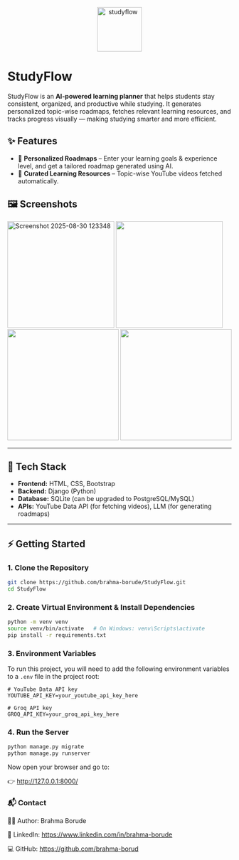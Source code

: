 
<p align="center">
  <img height="100px" align='center' alt="studyflow" src="https://github.com/user-attachments/assets/3c22d313-c711-4e81-b185-5dedbfb43fd0" />
</p>

# StudyFlow 

StudyFlow is an **AI-powered learning planner** that helps students stay consistent, organized, and productive while studying. It generates personalized topic-wise roadmaps, fetches relevant learning resources, and tracks progress visually — making studying smarter and more efficient.  


## ✨ Features  

- 🎯 **Personalized Roadmaps** – Enter your learning goals & experience level, and get a tailored roadmap generated using AI.  
- 🎥 **Curated Learning Resources** – Topic-wise YouTube videos fetched automatically.  
  

## 🖼️ Screenshots  
<img  height="240px" alt="Screenshot 2025-08-30 123348" src="https://github.com/user-attachments/assets/ed6983bf-635c-4230-a46f-827e6b47e359" />
<img  height="240px" src="https://github.com/user-attachments/assets/9198956f-22cd-4eaf-bcac-ac6bddd72bf5" />
<img  height="250px" src="https://github.com/user-attachments/assets/1439e06f-e82c-437e-9df4-a1a9527a8292" />
<img  height="250px" src="https://github.com/user-attachments/assets/3a21db6f-f096-4273-951c-78819584a747" />

---

## 🚀 Tech Stack  

- **Frontend:** HTML, CSS, Bootstrap  
- **Backend:** Django (Python)  
- **Database:** SQLite (can be upgraded to PostgreSQL/MySQL)  
- **APIs:** YouTube Data API (for fetching videos), LLM (for generating roadmaps)  

---

## ⚡ Getting Started  

### 1. Clone the Repository
```bash
git clone https://github.com/brahma-borude/StudyFlow.git
cd StudyFlow
```
### 2. Create Virtual Environment & Install Dependencies
``` bash
python -m venv venv
source venv/bin/activate   # On Windows: venv\Scripts\activate
pip install -r requirements.txt
```
### 3. Environment Variables

To run this project, you will need to add the following environment variables to a `.env` file in the project root:

```env
# YouTube Data API key
YOUTUBE_API_KEY=your_youtube_api_key_here

# Groq API key
GROQ_API_KEY=your_groq_api_key_here
```
### 4️.  Run the Server
``` bash
python manage.py migrate
python manage.py runserver
```

Now open your browser and go to:

👉 http://127.0.0.1:8000/

### 📬 Contact

👨‍💻 Author: Brahma Borude

🔗 LinkedIn: https://www.linkedin.com/in/brahma-borude

💻 GitHub: https://github.com/brahma-borud
